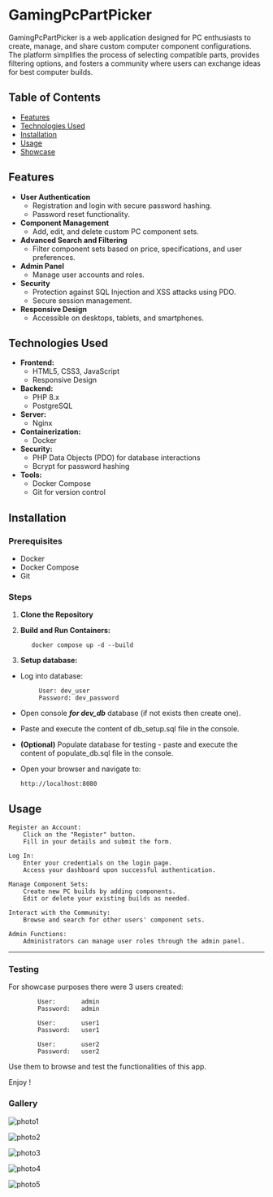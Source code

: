 # GamingPcPartPicker

GamingPcPartPicker is a web application designed for PC enthusiasts to create, manage, and share custom computer component configurations. The platform simplifies the process of selecting compatible parts, provides filtering options, and fosters a community where users can exchange ideas for best  computer builds.

## Table of Contents

- [Features](#features)
- [Technologies Used](#technologies-used)
- [Installation](#installation)
- [Usage](#usage)
- [Showcase](#showcase)



## Features

- **User Authentication**
  - Registration and login with secure password hashing.
  - Password reset functionality.
- **Component Management**
  - Add, edit, and delete custom PC component sets.
- **Advanced Search and Filtering**
  - Filter component sets based on price, specifications, and user preferences.
- **Admin Panel**
  - Manage user accounts and roles.
- **Security**
  - Protection against SQL Injection and XSS attacks using PDO.
  - Secure session management.
- **Responsive Design**
  - Accessible on desktops, tablets, and smartphones.

## Technologies Used

- **Frontend:**
  - HTML5, CSS3, JavaScript
  - Responsive Design
- **Backend:**
  - PHP 8.x
  - PostgreSQL
- **Server:**
  - Nginx
- **Containerization:**
  - Docker
- **Security:**
  - PHP Data Objects (PDO) for database interactions
  - Bcrypt for password hashing
- **Tools:**
  - Docker Compose
  - Git for version control

## Installation

### Prerequisites

- Docker
- Docker Compose
- Git

### Steps

1. **Clone the Repository**

2. **Build and Run Containers:**

          docker compose up -d --build

3. **Setup database:**

  -  Log into database:

              User: dev_user
              Password: dev_password
  -   Open console ***for dev_db*** database (if not exists then create one).
  -   Paste and execute the content of db_setup.sql file in the console.
  -   **(Optional)** Populate database for testing - paste and execute the content of populate_db.sql file in the console.

  -   Open your browser and navigate to:

          http://localhost:8080

## Usage

    Register an Account:
        Click on the "Register" button.
        Fill in your details and submit the form.

    Log In:
        Enter your credentials on the login page.
        Access your dashboard upon successful authentication.

    Manage Component Sets:
        Create new PC builds by adding components.
        Edit or delete your existing builds as needed.

    Interact with the Community:
        Browse and search for other users' component sets.

    Admin Functions:
        Administrators can manage user roles through the admin panel.
---

### Testing

For showcase purposes there were 3 users created:

            User:       admin
            Password:   admin

            User:       user1
            Password:   user1

            User:       user2
            Password:   user2

Use them to browse and test the functionalities of this app.

Enjoy !


### Gallery
![photo1](./gallery/mainpage.png)

![photo2](./gallery/newsetview.png)

![photo3](./gallery/outputview.png)

![photo4](./gallery/userview.png)

![photo5](./gallery/loginview.png)





    
